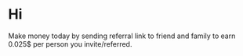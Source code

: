 # Hi
Make money today by sending referral link to friend and family to earn 0.025$ per person you invite/referred.
